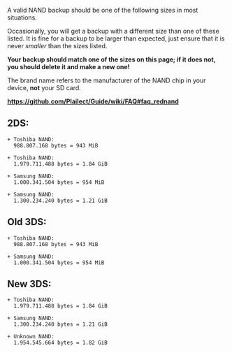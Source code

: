 A valid NAND backup should be one of the following sizes in most situations.

Occasionally, you will get a backup with a different size than one of these listed. It is fine for a backup to be larger than expected, just ensure that it is never *smaller* than the sizes listed.

**Your backup should match one of the sizes on this page; if it does not, you should delete it and make a new one!**

The brand name refers to the manufacturer of the NAND chip in your device, **not** your SD card.

**https://github.com/Plailect/Guide/wiki/FAQ#faq_rednand**

## 2DS:    

    + Toshiba NAND:     
      988.807.168 bytes = 943 MiB    

    + Toshiba NAND:    
      1.979.711.488 bytes = 1.84 GiB    

    + Samsung NAND:    
      1.000.341.504 bytes = 954 MiB    

    + Samsung NAND:    
      1.300.234.240 bytes = 1.21 GiB    

## Old 3DS:    

    + Toshiba NAND:     
      988.807.168 bytes = 943 MiB    

    + Samsung NAND:    
      1.000.341.504 bytes = 954 MiB    

## New 3DS:    

    + Toshiba NAND:    
      1.979.711.488 bytes = 1.84 GiB    

    + Samsung NAND:    
      1.300.234.240 bytes = 1.21 GiB    
    
    + Unknown NAND:
      1.954.545.664 bytes = 1.82 GiB
